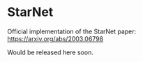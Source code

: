 # StarNet

Official implementation of the StarNet paper:
https://arxiv.org/abs/2003.06798

Would be released here soon.
